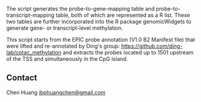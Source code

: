 The script generates the probe-to-gene-mapping table and probe-to-transcript-mapping table, both of which are represented as a R list. 
These two tables are further incorporated into the R package genomicWidgets to generate gene- or transcript-level methylation.

This script starts from the EPIC probe annotation (V1.0 B2 Manifest file) that were lifted and re-annotated by Ding's group: https://github.com/ding-lab/cptac_methylation
and extracts the probes located up to 1501 upstream of the TSS and simultaneously in the CpG island.

## Contact
Chen Huang
ibphuangchen@gmail.com